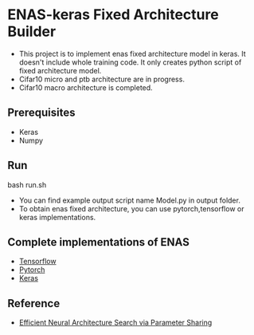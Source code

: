 # ENAS-keras Fixed Architecture Builder
- This project is to implement enas fixed architecture model in keras. It doesn't include whole training code. It only creates  python script of fixed architecture model.
- Cifar10 micro and ptb architecture are in progress.
- Cifar10 macro architecture is completed. 

## Prerequisites
- Keras
- Numpy

## Run 
bash run.sh

- You can find example output script name Model.py in output folder.
- To obtain enas fixed architecture, you can use pytorch,tensorflow or keras implementations.



## Complete implementations of ENAS
- [Tensorflow](https://github.com/melodyguan/enas)
- [Pytorch](https://github.com/carpedm20/ENAS-pytorch)
- [Keras](https://github.com/shibuiwilliam/ENAS-Keras)

## Reference
- [Efficient Neural Architecture Search via Parameter Sharing](https://arxiv.org/abs/1802.03268)
